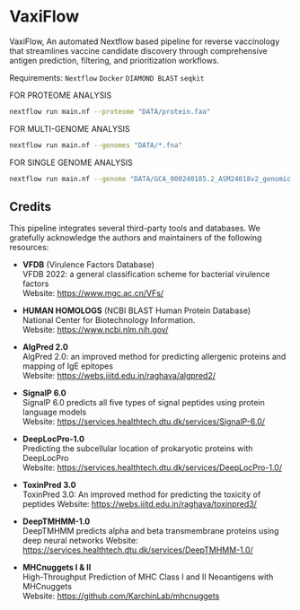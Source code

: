 # VaxiFlow
VaxiFlow, An automated Nextflow based pipeline for reverse vaccinology that streamlines vaccine candidate discovery through comprehensive antigen prediction, filtering, and prioritization workflows.

Requirements:
`Nextflow` 
`Docker` 
`DIAMOND BLAST` 
`seqkit` 

FOR PROTEOME ANALYSIS
```bash
nextflow run main.nf --proteome "DATA/protein.faa" 
```

FOR MULTI-GENOME ANALYSIS
```bash
nextflow run main.nf --genomes "DATA/*.fna" 
```

FOR SINGLE GENOME ANALYSIS
```bash
nextflow run main.nf --genome "DATA/GCA_000240185.2_ASM24018v2_genomic.fna" 
```

## Credits

This pipeline integrates several third-party tools and databases. We gratefully acknowledge the authors and maintainers of the following resources:

- **VFDB** (Virulence Factors Database)  
  VFDB 2022: a general classification scheme for bacterial virulence factors   
  Website: https://www.mgc.ac.cn/VFs/

- **HUMAN HOMOLOGS** (NCBI BLAST Human Protein Database)  
  National Center for Biotechnology Information.  
  Website: https://www.ncbi.nlm.nih.gov/

- **AlgPred 2.0**  
  AlgPred 2.0: an improved method for predicting allergenic proteins and mapping of IgE epitopes  
  Website: https://webs.iiitd.edu.in/raghava/algpred2/

- **SignalP 6.0**  
  SignalP 6.0 predicts all five types of signal peptides using protein language models  
  Website: https://services.healthtech.dtu.dk/services/SignalP-6.0/

- **DeepLocPro-1.0**  
  Predicting the subcellular location of prokaryotic proteins with DeepLocPro  
  Website: https://services.healthtech.dtu.dk/services/DeepLocPro-1.0/

- **ToxinPred 3.0**  
  ToxinPred 3.0: An improved method for predicting the toxicity of peptides
  Website: https://webs.iiitd.edu.in/raghava/toxinpred3/

- **DeepTMHMM-1.0**  
  DeepTMHMM predicts alpha and beta transmembrane proteins using deep neural networks
  Website: https://services.healthtech.dtu.dk/services/DeepTMHMM-1.0/

- **MHCnuggets I & II**  
  High-Throughput Prediction of MHC Class I and II Neoantigens with MHCnuggets  
  Website: https://github.com/KarchinLab/mhcnuggets
